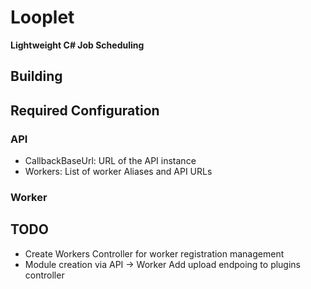 # Looplet
**Lightweight C# Job Scheduling**

## Building

## Required Configuration

### API
- CallbackBaseUrl: URL of the API instance
- Workers: List of worker Aliases and API URLs

### Worker



## TODO
- Create Workers Controller for worker registration management
- Module creation via API -> Worker
    Add upload endpoing to plugins controller
